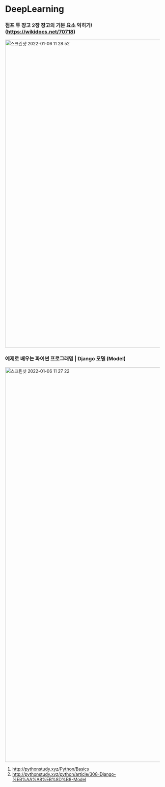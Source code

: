 # DeepLearning









### 점프 투 장고 2장 장고의 기본 요소 익히기! (https://wikidocs.net/70718)


<img width="1002" alt="스크린샷 2022-01-06 11 28 52" src="https://user-images.githubusercontent.com/89058210/148318581-a72efd58-8ab2-4ec0-9af8-881aa3a4c736.png">



### 예제로 배우는 파이썬 프로그래밍 | Django 모델 (Model)

<img width="1285" alt="스크린샷 2022-01-06 11 27 22" src="https://user-images.githubusercontent.com/89058210/148318455-83beb999-00ab-4677-8788-e87465185cb5.png">

1. http://pythonstudy.xyz/Python/Basics
2. http://pythonstudy.xyz/python/article/308-Django-%EB%AA%A8%EB%8D%B8-Model
